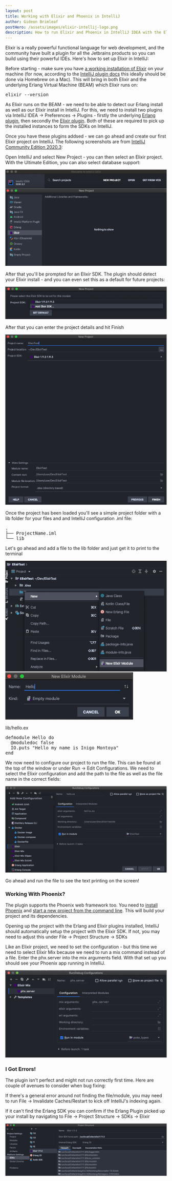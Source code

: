 ```yaml
---
layout: post
title: Working with Elixir and Phoenix in IntelliJ
author: Gideon Brimleaf
postHero: /assets/images/elixir-intellij-logo.png
description: How to run Elixir and Phoenix in IntelliJ IDEA with the Elxir plugin
---
```


Elixir is a really powerful functional language for web development, and the community have built a plugin for all the Jetbrains products so you can build using their powerful IDEs. Here's how to set up Elixir in IntelliJ:

Before starting - make sure you have [a working installation of Elixir](https://elixir-lang.org/install.html) on your machine (for now, according to the [IntelliJ plugin docs](https://github.com/KronicDeth/intellij-elixir) this ideally should be done via Homebrew on a Mac). This will bring in both Elixir and the underlying Erlang Virtual Machine (BEAM) which Elixir runs on:

<pre class="p-2 bg-primary text-light">
elixir --version
</pre>

As Elixir runs on the BEAM - we need to be able to detect our Erlang install as well as our Elixir install in IntelliJ.  For this, we need to install two plugins via <span class="code-snippet">IntelliJ IDEA -> Preferences -> Plugins</span> - firstly the underlying [Erlang plugin](https://plugins.jetbrains.com/plugin/7083-erlang), then secondly the [Elixir plugin](https://plugins.jetbrains.com/plugin/7522-elixir).  Both of these are required to pick up the installed instances to form the SDKs on IntelliJ.

Once you have these plugins addsed - we can go ahead and create our first Elixir project on IntelliJ.  The following screenshots are from [IntelliJ Community Edition 2020.3](https://www.jetbrains.com/idea/download/#section=mac):

Open IntelliJ and select <span class="code-snippet">New Project</span> - you can then select an Elixir project.  With the Ultimate Edition, you can also select database support:

<img src="/assets/images/elixir-project-select.png" class="img-fluid shadowy" alt="elixir project select">

After that you'll be prompted for an Elixir SDK. The plugin should detect your Elixir install - and you can even set this as a default for future projects:

<img src="/assets/images/elixir-sdk-select.png" class="img-fluid shadowy" alt="elixir sdk select">

After that you can enter the project details and hit <span class="code-snippet">Finish</span>

<img src="/assets/images/elixir-project-naming.png" class="img-fluid shadowy" alt="elixir project naming">

Once the project has been loaded you'll see a simple project folder with a <span class="code-snippet">lib</span> folder for your files and and IntelliJ configuration <span class="code-snippet">.iml</span> file:

<pre class="p-2 bg-primary text-light">
.
├── ProjectName.iml
└── lib
</pre>

Let's go ahead and add a file to the <span class="code-snippet">lib</span> folder and just get it to print to the terminal

<img src="/assets/images/elixir-new-file.png" class="img-fluid shadowy" alt="elixir new file">

<img src="/assets/images/elixir-file-naming.png" class="img-fluid shadowy" alt="elixir file naming">

<span class="font-weight-bold">lib/hello.ex</span>
<pre class="p-2 bg-primary text-light">
defmodule Hello do
  @moduledoc false
  IO.puts "Hello my name is Inigo Montoya"
end
</pre>

We now need to configure our project to run the file.  This can be found at the top of the window or under <span class="code-snippet">Run -> Edit Configurations</span>.  We need to select the <span class="code-snippet">Elixir</span> configuration and add the path to the file as well as the file name in the correct fields:

<img src="/assets/images/elixir-edit-config.png" class="img-fluid shadowy" alt="elixir edit configuration">

Go ahead and run the file to see the text printing on the screen!

### Working With Phoenix?

The plugin supports the Phoenix web framework too.  You need to [install Phoenix](https://hexdocs.pm/phoenix/installation.html#content) and [start a new project from the command line](https://hexdocs.pm/phoenix/up_and_running.html#content).  This will build your project and its dependencies.  

Opening up the project with the Erlang and Elixir plugins installed, IntelliJ should automatically setup the project with the Elixir SDK.  If not, you may need to adjust this under <span class="code-snippet">File -> Project Structure -> SDKs</span>

Like an Elixir project, we need to set the configuration - but this time we need to select <span class="code-snippet">Elixir Mix</span> because we need to run a <span class="code-snippet">mix</span> command instead of a file.  Enter the <span class="code-snippet">phx.server</span> into the <span class="code-snippet">mix arguments field</span>.  With that set up you should see your Phoenix app running in IntelliJ.

<img src="/assets/images/elixir-phoenix-config.png" class="img-fluid shadowy" alt="elixir phoenix configuration">

### I Got Errors!

The plugin isn't perfect and might not run correctly first time.  Here are couple of avenues to consider when bug fixing:

If there's a general error around not finding the file/module, you may need to run <span class="code-snippet">File -> Invalidate Caches/Restart</span> to kick off IntelliJ's indexing again.

If it can't find the Erlang SDK you can confirm if the Erlang Plugin picked up your install by navigating to <span class="code-snippet">File -> Project Structure -> SDKs -> Elixir</span>

<img src="/assets/images/elixir-sdk-verification.png" class="img-fluid shadowy" alt="elixir sdk verification">
